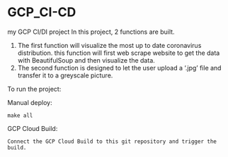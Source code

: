 # GCP_CI-CD
my GCP CI/DI project
In this project, 2 functions are built. 
1.	The first function will visualize the most up to date coronavirus distribution. this function will first web scrape website to get the data with BeautifulSoup and then visualize the data.
2.	The second function is designed to let the user upload a ‘.jpg’ file and transfer it to a greyscale picture.


To run the project:

Manual deploy:

	make all

GCP Cloud Build:

	Connect the GCP Cloud Build to this git repository and trigger the build.
